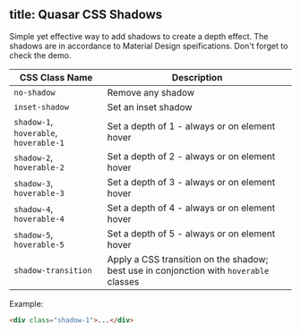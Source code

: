 title: Quasar CSS Shadows
---
Simple yet effective way to add shadows to create a depth effect.
The shadows are in accordance to Material Design speifications.
Don't forget to check the demo.
<input type="hidden" data-fullpage-demo="css/shadows">

| CSS Class Name | Description |
| --- | --- |
| `no-shadow` | Remove any shadow |
| `inset-shadow` | Set an inset shadow |
| `shadow-1`, `hoverable`, `hoverable-1` | Set a depth of 1 - always or on element hover |
| `shadow-2`, `hoverable-2` | Set a depth of 2 - always or on element hover |
| `shadow-3`, `hoverable-3` | Set a depth of 3 - always or on element hover |
| `shadow-4`, `hoverable-4` | Set a depth of 4 - always or on element hover |
| `shadow-5`, `hoverable-5` | Set a depth of 5 - always or on element hover |
| `shadow-transition` | Apply a CSS transition on the shadow; best use in conjonction with `hoverable` classes |

Example:
``` html
<div class="shadow-1">...</div>
```
